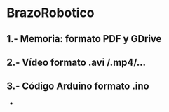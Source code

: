 # BrazoRobotico

## 1.- Memoria: formato PDF y GDrive
## 2.- Vídeo formato .avi /.mp4/...
## 3.- Código Arduino formato .ino
-
